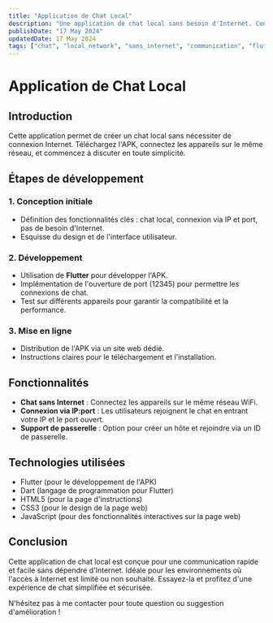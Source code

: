 ```yaml
---
title: "Application de Chat Local"
description: "Une application de chat local sans besoin d'Internet. Connectez vos appareils sur le même réseau et discutez facilement."
publishDate: "17 May 2024"
updatedDate: 17 May 2024
tags: ["chat", "local_network", "sans_internet", "communication", "flutter"]
---
```


# Application de Chat Local

## Introduction
Cette application permet de créer un chat local sans nécessiter de connexion Internet. Téléchargez l'APK, connectez les appareils sur le même réseau, et commencez à discuter en toute simplicité.

## Étapes de développement

### 1. Conception initiale
- Définition des fonctionnalités clés : chat local, connexion via IP et port, pas de besoin d'Internet.
- Esquisse du design et de l'interface utilisateur.

### 2. Développement
- Utilisation de **Flutter** pour développer l'APK.
- Implémentation de l'ouverture de port (12345) pour permettre les connexions de chat.
- Test sur différents appareils pour garantir la compatibilité et la performance.

### 3. Mise en ligne
- Distribution de l'APK via un site web dédié.
- Instructions claires pour le téléchargement et l'installation.

## Fonctionnalités
- **Chat sans Internet** : Connectez les appareils sur le même réseau WiFi.
- **Connexion via IP:port** : Les utilisateurs rejoignent le chat en entrant votre IP et le port ouvert.
- **Support de passerelle** : Option pour créer un hôte et rejoindre via un ID de passerelle.

## Technologies utilisées
- Flutter (pour le développement de l'APK)
- Dart (langage de programmation pour Flutter)
- HTML5 (pour la page d'instructions)
- CSS3 (pour le design de la page web)
- JavaScript (pour des fonctionnalités interactives sur la page web)

## Conclusion
Cette application de chat local est conçue pour une communication rapide et facile sans dépendre d'Internet. Idéale pour les environnements où l'accès à Internet est limité ou non souhaité. Essayez-la et profitez d'une expérience de chat simplifiée et sécurisée.

N'hésitez pas à me contacter pour toute question ou suggestion d'amélioration !

